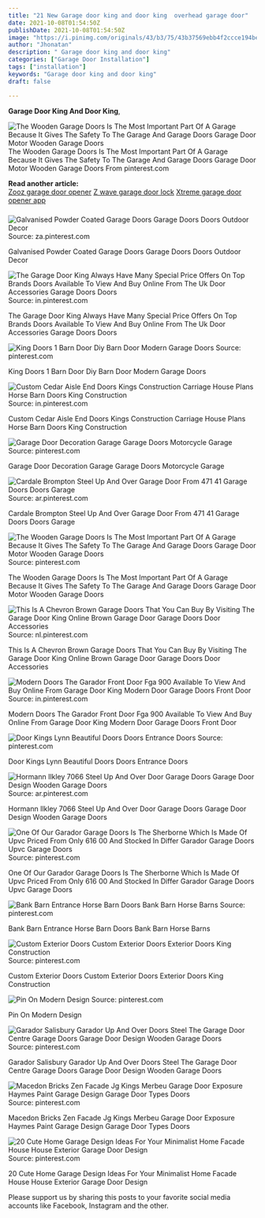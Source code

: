 ```yaml
---
title: "21 New Garage door king and door king  overhead garage door"
date: 2021-10-08T01:54:50Z
publishDate: 2021-10-08T01:54:50Z
image: "https://i.pinimg.com/originals/43/b3/75/43b37569ebb4f2ccce194bedeb56cf39.jpg"
author: "Jhonatan"
description: " Garage door king and door king"
categories: ["Garage Door Installation"]
tags: ["installation"]
keywords: "Garage door king and door king"
draft: false

---
```

<!-- Head tag Code -->
**Garage Door King And Door King**, 

![The Wooden Garage Doors Is The Most Important Part Of A Garage Because It Gives The Safety To The Garage And Garage Doors Garage Door Motor Wooden Garage Doors](https://i.pinimg.com/564x/d6/63/fe/d663fe82300e02bd9f17f7b7a072ff27.jpg "The Wooden Garage Doors Is The Most Important Part Of A Garage Because It Gives The Safety To The Garage And Garage Doors Garage Door Motor Wooden Garage Doors")
The Wooden Garage Doors Is The Most Important Part Of A Garage Because It Gives The Safety To The Garage And Garage Doors Garage Door Motor Wooden Garage Doors From pinterest.com

**Read another article:**  
[Zooz garage door opener](/zooz-garage-door-opener/)
[Z wave garage door lock](/z-wave-garage-door-lock/)
[Xtreme garage door opener app](/xtreme-garage-door-opener-app/)




### 

 


![Galvanised Powder Coated Garage Doors Garage Doors Doors Outdoor Decor](https://i.pinimg.com/474x/9b/e3/d7/9be3d7419474281fa7cb5e969d09b90a--garage-doors-south-africa.jpg "Galvanised Powder Coated Garage Doors Garage Doors Doors Outdoor Decor")
Source: za.pinterest.com

Galvanised Powder Coated Garage Doors Garage Doors Doors Outdoor Decor  

![The Garage Door King Always Have Many Special Price Offers On Top Brands Doors Available To View And Buy Online From The Uk Door Accessories Garage Doors Doors](https://i.pinimg.com/736x/3b/ea/69/3bea69869ecf393ae697ce92baeb2f45--garage-doors.jpg "The Garage Door King Always Have Many Special Price Offers On Top Brands Doors Available To View And Buy Online From The Uk Door Accessories Garage Doors Doors")
Source: in.pinterest.com

The Garage Door King Always Have Many Special Price Offers On Top Brands Doors Available To View And Buy Online From The Uk Door Accessories Garage Doors Doors  

![King Doors 1 Barn Door Diy Barn Door Modern Garage Doors](https://i.pinimg.com/564x/14/eb/e9/14ebe972a112b8d0666e5e39345f2a8a--garage-door-windows-barn-doors-with-windows.jpg "King Doors 1 Barn Door Diy Barn Door Modern Garage Doors")
Source: pinterest.com

King Doors 1 Barn Door Diy Barn Door Modern Garage Doors  

![Custom Cedar Aisle End Doors Kings Construction Carriage House Plans Horse Barn Doors King Construction](https://i.pinimg.com/originals/77/ee/9e/77ee9e0be6a782e47e576ee50efb78be.jpg "Custom Cedar Aisle End Doors Kings Construction Carriage House Plans Horse Barn Doors King Construction")
Source: in.pinterest.com

Custom Cedar Aisle End Doors Kings Construction Carriage House Plans Horse Barn Doors King Construction  

![Garage Door Decoration Garage Garage Doors Motorcycle Garage](https://i.pinimg.com/originals/33/dd/a9/33dda9bdd3d768819f22a0ef2dcd47f1.jpg "Garage Door Decoration Garage Garage Doors Motorcycle Garage")
Source: pinterest.com

Garage Door Decoration Garage Garage Doors Motorcycle Garage  

![Cardale Brompton Steel Up And Over Garage Door From 471 41 Garage Doors Doors Garage](https://i.pinimg.com/736x/86/c5/fa/86c5fac74483e8abd9426e89c8e1cdf2.jpg "Cardale Brompton Steel Up And Over Garage Door From 471 41 Garage Doors Doors Garage")
Source: ar.pinterest.com

Cardale Brompton Steel Up And Over Garage Door From 471 41 Garage Doors Doors Garage  

![The Wooden Garage Doors Is The Most Important Part Of A Garage Because It Gives The Safety To The Garage And Garage Doors Garage Door Motor Wooden Garage Doors](https://i.pinimg.com/564x/d6/63/fe/d663fe82300e02bd9f17f7b7a072ff27.jpg "The Wooden Garage Doors Is The Most Important Part Of A Garage Because It Gives The Safety To The Garage And Garage Doors Garage Door Motor Wooden Garage Doors")
Source: pinterest.com

The Wooden Garage Doors Is The Most Important Part Of A Garage Because It Gives The Safety To The Garage And Garage Doors Garage Door Motor Wooden Garage Doors  

![This Is A Chevron Brown Garage Doors That You Can Buy By Visiting The Garage Door King Online Brown Garage Door Garage Doors Door Accessories](https://i.pinimg.com/736x/f9/94/56/f99456ea69dac37f4d9d6bf476eb56cf--king-online-garage-doors.jpg "This Is A Chevron Brown Garage Doors That You Can Buy By Visiting The Garage Door King Online Brown Garage Door Garage Doors Door Accessories")
Source: nl.pinterest.com

This Is A Chevron Brown Garage Doors That You Can Buy By Visiting The Garage Door King Online Brown Garage Door Garage Doors Door Accessories  

![Modern Doors The Garador Front Door Fga 900 Available To View And Buy Online From Garage Door King Modern Door Garage Doors Front Door](https://i.pinimg.com/originals/0d/02/ae/0d02ae31dce1159807f94dc65cd6c8d2.jpg "Modern Doors The Garador Front Door Fga 900 Available To View And Buy Online From Garage Door King Modern Door Garage Doors Front Door")
Source: in.pinterest.com

Modern Doors The Garador Front Door Fga 900 Available To View And Buy Online From Garage Door King Modern Door Garage Doors Front Door  

![Door Kings Lynn Beautiful Doors Doors Entrance Doors](https://i.pinimg.com/170x/e2/e8/7c/e2e87c84814690b661b01f61359907b6--king-perception.jpg "Door Kings Lynn Beautiful Doors Doors Entrance Doors")
Source: pinterest.com

Door Kings Lynn Beautiful Doors Doors Entrance Doors  

![Hormann Ilkley 7066 Steel Up And Over Door Garage Doors Garage Door Design Wooden Garage Doors](https://i.pinimg.com/564x/eb/42/71/eb42716f0068c976dfef1d96ad28c2c0--front-courtyard-garage-doors.jpg "Hormann Ilkley 7066 Steel Up And Over Door Garage Doors Garage Door Design Wooden Garage Doors")
Source: ar.pinterest.com

Hormann Ilkley 7066 Steel Up And Over Door Garage Doors Garage Door Design Wooden Garage Doors  

![One Of Our Garador Garage Doors Is The Sherborne Which Is Made Of Upvc Priced From Only 616 00 And Stocked In Differ Garador Garage Doors Upvc Garage Doors](https://i.pinimg.com/originals/28/4b/08/284b083edf10b91032d54a74dd613738.jpg "One Of Our Garador Garage Doors Is The Sherborne Which Is Made Of Upvc Priced From Only 616 00 And Stocked In Differ Garador Garage Doors Upvc Garage Doors")
Source: pinterest.com

One Of Our Garador Garage Doors Is The Sherborne Which Is Made Of Upvc Priced From Only 616 00 And Stocked In Differ Garador Garage Doors Upvc Garage Doors  

![Bank Barn Entrance Horse Barn Doors Bank Barn Horse Barns](https://i.pinimg.com/originals/f1/ba/48/f1ba48297848bd51e2dd19ff37ad08dc.jpg "Bank Barn Entrance Horse Barn Doors Bank Barn Horse Barns")
Source: pinterest.com

Bank Barn Entrance Horse Barn Doors Bank Barn Horse Barns  

![Custom Exterior Doors Custom Exterior Doors Exterior Doors King Construction](https://i.pinimg.com/originals/ae/11/aa/ae11aaf9785adf7d534660eebdd9b0fe.jpg "Custom Exterior Doors Custom Exterior Doors Exterior Doors King Construction")
Source: pinterest.com

Custom Exterior Doors Custom Exterior Doors Exterior Doors King Construction  

![Pin On Modern Design](https://i.pinimg.com/736x/69/0e/f2/690ef2b66b6e62fb09bbe1bf9f812adc.jpg "Pin On Modern Design")
Source: pinterest.com

Pin On Modern Design  

![Garador Salisbury Garador Up And Over Doors Steel The Garage Door Centre Garage Doors Garage Door Design Wooden Garage Doors](https://i.pinimg.com/564x/fc/cf/1c/fccf1c2d50ef0c21a55f9fd2134edd2c.jpg "Garador Salisbury Garador Up And Over Doors Steel The Garage Door Centre Garage Doors Garage Door Design Wooden Garage Doors")
Source: pinterest.com

Garador Salisbury Garador Up And Over Doors Steel The Garage Door Centre Garage Doors Garage Door Design Wooden Garage Doors  

![Macedon Bricks Zen Facade Jg Kings Merbeu Garage Door Exposure Haymes Paint Garage Design Garage Door Types Doors](https://i.pinimg.com/originals/0a/dd/1d/0add1d809f5e0418153511b895b6214a.jpg "Macedon Bricks Zen Facade Jg Kings Merbeu Garage Door Exposure Haymes Paint Garage Design Garage Door Types Doors")
Source: pinterest.com

Macedon Bricks Zen Facade Jg Kings Merbeu Garage Door Exposure Haymes Paint Garage Design Garage Door Types Doors  

![20 Cute Home Garage Design Ideas For Your Minimalist Home Facade House House Exterior Garage Door Design](https://i.pinimg.com/originals/43/b3/75/43b37569ebb4f2ccce194bedeb56cf39.jpg "20 Cute Home Garage Design Ideas For Your Minimalist Home Facade House House Exterior Garage Door Design")
Source: pinterest.com

20 Cute Home Garage Design Ideas For Your Minimalist Home Facade House House Exterior Garage Door Design  

Please support us by sharing this posts to your favorite social media accounts like Facebook, Instagram and the other.

